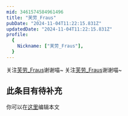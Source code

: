```yaml
---
mid: 3461574584961496
title: "芙劳_Fraus"
pubDate: "2024-11-04T11:22:15.831Z"
updatedDate: "2024-11-04T11:22:15.831Z"
profile:
  {
    Nickname: ["芙劳_Fraus"],
  }
---
```


关注[芙劳_Fraus](https://space.bilibili.com/3461574584961496)谢谢喵~ 关注[芙劳_Fraus](https://space.bilibili.com/3461574584961496)谢谢喵~

## 此条目有待补充
你可以在[这里](https://github.com/Yuhanawa/VTuber.ICU-Content/edit/master/v/芙劳_Fraus/index.md)编辑本文
